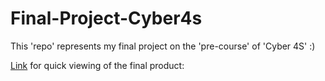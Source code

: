 # Final-Project-Cyber4s

This 'repo' represents my final project on the 'pre-course' of 'Cyber 4S' :)

[Link](http://127.0.0.1:5500/Final%20project%20-%20YBO/index.html) for quick viewing of the final product:

